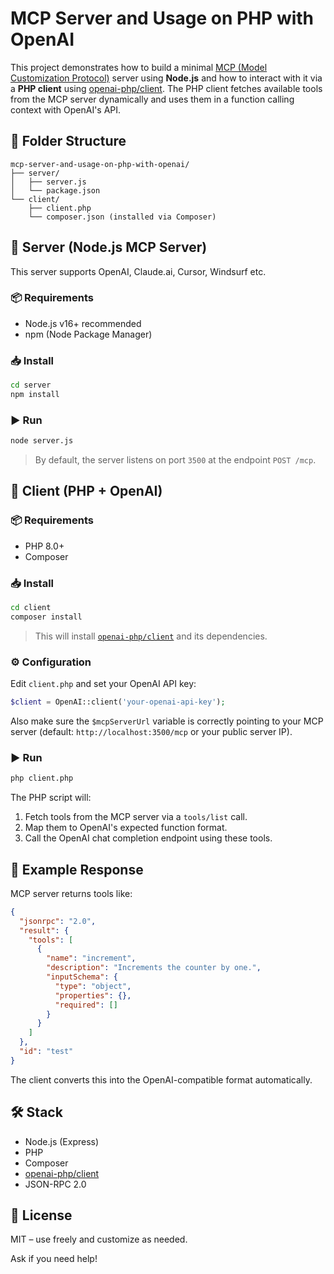 # MCP Server and Usage on PHP with OpenAI

This project demonstrates how to build a minimal [MCP (Model Customization Protocol)](https://platform.openai.com/docs/guides/function-calling) server using **Node.js** and how to interact with it via a **PHP client** using [openai-php/client](https://github.com/openai-php/client). The PHP client fetches available tools from the MCP server dynamically and uses them in a function calling context with OpenAI's API.


## 📁 Folder Structure

```
mcp-server-and-usage-on-php-with-openai/
├── server/
│   ├── server.js
│   └── package.json
└── client/
    ├── client.php
    └── composer.json (installed via Composer)
```

## 🚀 Server (Node.js MCP Server)

This server supports OpenAI, Claude.ai, Cursor, Windsurf etc.

### 📦 Requirements

- Node.js v16+ recommended
- npm (Node Package Manager)

### 📥 Install

```bash
cd server
npm install
```

### ▶️ Run

```bash
node server.js
```

> By default, the server listens on port `3500` at the endpoint `POST /mcp`.

## 🧠 Client (PHP + OpenAI)

### 📦 Requirements

- PHP 8.0+
- Composer

### 📥 Install

```bash
cd client
composer install
```

> This will install [`openai-php/client`](https://github.com/openai-php/client) and its dependencies.

### ⚙️ Configuration

Edit `client.php` and set your OpenAI API key:

```php
$client = OpenAI::client('your-openai-api-key');
```

Also make sure the `$mcpServerUrl` variable is correctly pointing to your MCP server (default: `http://localhost:3500/mcp` or your public server IP).

### ▶️ Run

```bash
php client.php
```

The PHP script will:

1. Fetch tools from the MCP server via a `tools/list` call.
2. Map them to OpenAI's expected function format.
3. Call the OpenAI chat completion endpoint using these tools.

## 🧪 Example Response

MCP server returns tools like:

```json
{
  "jsonrpc": "2.0",
  "result": {
    "tools": [
      {
        "name": "increment",
        "description": "Increments the counter by one.",
        "inputSchema": {
          "type": "object",
          "properties": {},
          "required": []
        }
      }
    ]
  },
  "id": "test"
}
```

The client converts this into the OpenAI-compatible format automatically.

## 🛠️ Stack

- Node.js (Express)
- PHP
- Composer
- [openai-php/client](https://github.com/openai-php/client)
- JSON-RPC 2.0

## 📄 License

MIT – use freely and customize as needed.


Ask if you need help!
